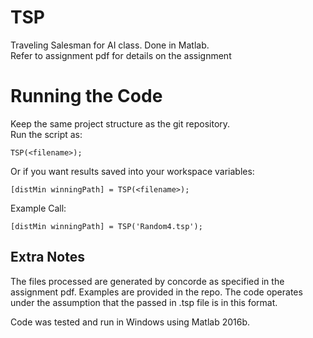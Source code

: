 # TSP
Traveling Salesman for AI class. Done in Matlab.   
Refer to assignment pdf for details on the assignment

# Running the Code
Keep the same project structure as the git repository.  
Run the script as: 
```
TSP(<filename>);
```  
Or if you want results saved into your workspace variables:  
```
[distMin winningPath] = TSP(<filename>);
```
  
Example Call:  
```
[distMin winningPath] = TSP('Random4.tsp');
``` 

## Extra Notes  
The files processed are generated by concorde as specified in the assignment pdf. Examples are provided in the repo. 
The code operates under the assumption that the passed in .tsp file is in this format.  
  
Code was tested and run in Windows using Matlab 2016b.

